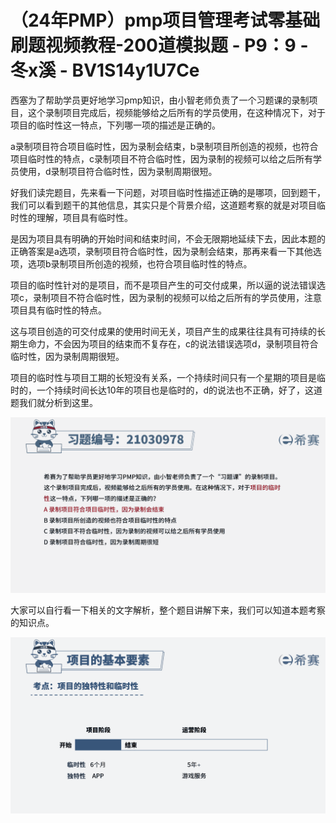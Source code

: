 # （24年PMP）pmp项目管理考试零基础刷题视频教程-200道模拟题 - P9：9 - 冬x溪 - BV1S14y1U7Ce

西塞为了帮助学员更好地学习pmp知识，由小智老师负责了一个习题课的录制项目，这个录制项目完成后，视频能够给之后所有的学员使用，在这种情况下，对于项目的临时性这一特点，下列哪一项的描述是正确的。

a录制项目符合项目临时性，因为录制会结束，b录制项目所创造的视频，也符合项目临时性的特点，c录制项目不符合临时性，因为录制的视频可以给之后所有学员使用，d录制项目符合临时性，因为录制周期很短。

好我们读完题目，先来看一下问题，对项目临时性描述正确的是哪项，回到题干，我们可以看到题干的其他信息，其实只是个背景介绍，这道题考察的就是对项目临时性的理解，项目具有临时性。

是因为项目具有明确的开始时间和结束时间，不会无限期地延续下去，因此本题的正确答案是a选项，录制项目符合临时性，因为录制会结束，那再来看一下其他选项，选项b录制项目所创造的视频，也符合项目临时性的特点。

项目的临时性针对的是项目，而不是项目产生的可交付成果，所以逼的说法错误选项c，录制项目不符合临时性，因为录制的视频可以给之后所有的学员使用，注意项目具有临时性的特点。

这与项目创造的可交付成果的使用时间无关，项目产生的成果往往具有可持续的长期生命力，不会因为项目的结束而不复存在，c的说法错误选项d，录制项目符合临时性，因为录制周期很短。

项目的临时性与项目工期的长短没有关系，一个持续时间只有一个星期的项目是临时的，一个持续时间长达10年的项目也是临时的，d的说法也不正确，好了，这道题我们就分析到这里。



![](img/0373fb1eab8b540d3de311d59f10ee9d_1.png)

大家可以自行看一下相关的文字解析，整个题目讲解下来，我们可以知道本题考察的知识点。

![](img/0373fb1eab8b540d3de311d59f10ee9d_3.png)